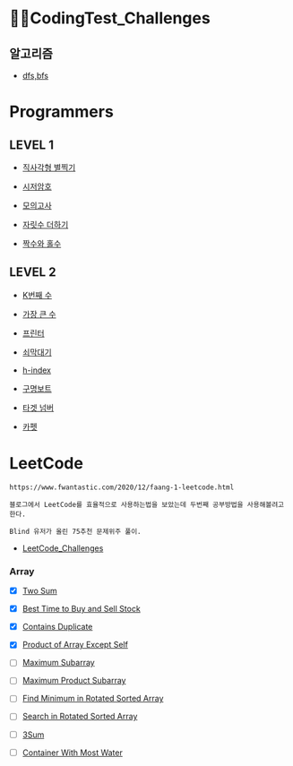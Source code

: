 # 👨‍💻CodingTest_Challenges


## 알고리즘

- [dfs,bfs](https://github.com/yejiCho/Programmers_Challenges/blob/master/algorithm/dfs%2Cbfs.md)

# Programmers

## LEVEL 1

- [직사각형 별찍기](https://github.com/yejiCho/Programmers_Challenges/blob/master/LEVEL_1/1.md)

- [시저암호](https://github.com/yejiCho/Programmers_Challenges/blob/master/LEVEL_1/2.md)

- [모의고사](https://github.com/yejiCho/Programmers_Challenges/blob/master/LEVEL_1/3.md)

- [자릿수 더하기](https://github.com/yejiCho/Programmers_Challenges/blob/master/LEVEL_1/4.md)

- [짝수와 홀수](https://github.com/yejiCho/Programmers_Challenges/blob/master/LEVEL_1/5.md)

## LEVEL 2

- [K번째 수](https://github.com/yejiCho/Programmers_Challenges/blob/master/LEVEL_2/1.md)

- [가장 큰 수](https://github.com/yejiCho/Programmers_Challenges/blob/master/LEVEL_2/2.md)

- [프린터](https://github.com/yejiCho/Programmers_Challenges/blob/master/LEVEL_2/3.md)

- [쇠막대기](https://github.com/yejiCho/Programmers_Challenges/blob/master/LEVEL_2/4.md)

- [h-index](https://github.com/yejiCho/Programmers_Challenges/blob/master/LEVEL_2/6.md)

- [구명보트](https://github.com/yejiCho/Programmers_Challenges/blob/master/LEVEL_2/7.md)

- [타겟 넘버](https://github.com/yejiCho/Programmers_Challenges/blob/master/LEVEL_2/8.md)

- [카펫](https://github.com/yejiCho/Programmers_Challenges/blob/master/LEVEL_2/9.md)

# LeetCode

```
https://www.fwantastic.com/2020/12/faang-1-leetcode.html

블로그에서 LeetCode를 효율적으로 사용하는법을 보았는데 두번째 공부방법을 사용해볼려고 한다.

Blind 유저가 올린 75추천 문제위주 풀이.
```

- [LeetCode_Challenges](https://www.teamblind.com/post/New-Year-Gift---Curated-List-of-Top-75-LeetCode-Questions-to-Save-Your-Time-OaM1orEU)

### Array

- [X] [Two Sum](https://leetcode.com/problems/two-sum/)

- [X] [Best Time to Buy and Sell Stock](https://leetcode.com/problems/best-time-to-buy-and-sell-stock/)

- [X] [Contains Duplicate](https://leetcode.com/problems/contains-duplicate/)

- [X] [Product of Array Except Self](https://leetcode.com/problems/product-of-array-except-self/)

- [ ] [Maximum Subarray](https://leetcode.com/problems/maximum-subarray/)

- [ ] [Maximum Product Subarray](https://leetcode.com/problems/maximum-product-subarray/)

- [ ] [Find Minimum in Rotated Sorted Array](https://leetcode.com/problems/find-minimum-in-rotated-sorted-array/)

- [ ] [Search in Rotated Sorted Array](https://leetcode.com/problems/search-in-rotated-sorted-array/)

- [ ] [3Sum](https://leetcode.com/problems/3sum/)

- [ ] [Container With Most Water](https://leetcode.com/problems/container-with-most-water/)
